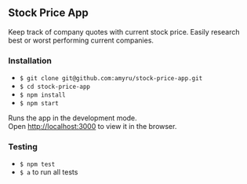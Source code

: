 ## Stock Price App
Keep track of company quotes with current stock price. Easily research best or worst performing current companies.

### Installation

- `$ git clone git@github.com:amyru/stock-price-app.git`
- `$ cd stock-price-app`
- `$ npm install`
- `$ npm start`

Runs the app in the development mode.<br>
Open [http://localhost:3000](http://localhost:3000) to view it in the browser.

### Testing
- `$ npm test`
- `$ a` to run all tests

